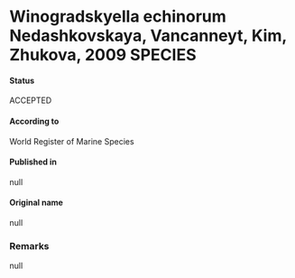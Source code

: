 Winogradskyella echinorum Nedashkovskaya, Vancanneyt, Kim, Zhukova, 2009 SPECIES
=======

#### Status
ACCEPTED

#### According to
World Register of Marine Species

#### Published in
null

#### Original name
null

### Remarks
null